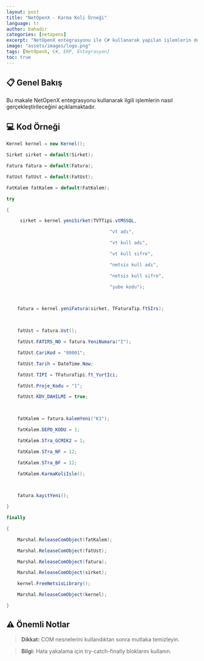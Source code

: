 ```yaml
---
layout: post
title: "NetOpenX - Karma Koli Örneği"
language: tr
author: bahadir
categories: [netopenx]
excerpt: "NetOpenX entegrasyonu ile C# kullanarak yapılan işlemlerin detaylı açıklaması ve örnek kodları."
image: "assets/images/logo.png"
tags: [NetOpenX, C#, ERP, Entegrasyon]
toc: true
---
```


## 📋 Genel Bakış

Bu makale NetOpenX entegrasyonu kullanarak ilgili işlemlerin nasıl gerçekleştirileceğini açıklamaktadır.

## 💻 Kod Örneği

```csharp
Kernel kernel = new Kernel();

Sirket sirket = default(Sirket);

Fatura fatura = default(Fatura);

FatUst fatUst = default(FatUst);

FatKalem fatKalem = default(FatKalem);

try

{

     sirket = kernel.yeniSirket(TVTTipi.vtMSSQL,

                                      "vt adı",

                                      "vt kull adı",

                                      "vt kull sifre",

                                      "netsis kull adı",

                                      "netsis kull sifre",

                                      "şube kodu");

 

    fatura = kernel.yeniFatura(sirket, TFaturaTip.ftSIrs);

 

    fatUst = fatura.Ust();

    fatUst.FATIRS_NO = fatura.YeniNumara("I");

    fatUst.CariKod = "00001";

    fatUst.Tarih = DateTime.Now;

    fatUst.TIPI = TFaturaTipi.ft_YurtIci;

    fatUst.Proje_Kodu = "1";

    fatUst.KDV_DAHILMI = true;

 

    fatKalem = fatura.kalemYeni("K1");

    fatKalem.DEPO_KODU = 1;

    fatKalem.STra_GCMIK2 = 1;

    fatKalem.STra_NF = 12;

    fatKalem.STra_BF = 12;

    fatKalem.KarmaKoliIsle();

 

    fatura.kayitYeni();

}

finally

{

    Marshal.ReleaseComObject(fatKalem);

    Marshal.ReleaseComObject(fatUst);

    Marshal.ReleaseComObject(fatura);

    Marshal.ReleaseComObject(sirket);

    kernel.FreeNetsisLibrary();

    Marshal.ReleaseComObject(kernel);

}
```


## ⚠️ Önemli Notlar

> **Dikkat:** COM nesnelerini kullandıktan sonra mutlaka temizleyin.

> **Bilgi:** Hata yakalama için try-catch-finally bloklarını kullanın.
